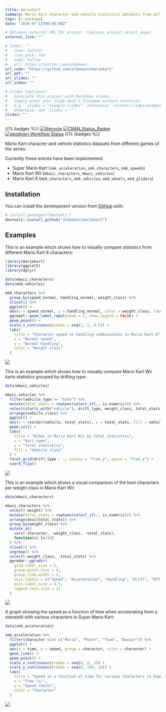 ```yaml
---
title: mariokart
summary: Mario Kart character and vehicle statistics datasets from different games of the series.
tags: [r-package]
date: "2019-07-13T00:00:00Z"

# Optional external URL for project (replaces project detail page).
external_link: ""

# links: ""
# - icon: twitter
#   icon_pack: fab
#   name: Follow
#   url: https://twitter.com/aldomann
url_code: "https://github.com/aldomann/mariokart"
url_pdf: ""
url_slides: ""
url_video: ""

# Slides (optional).
#   Associate this project with Markdown slides.
#   Simply enter your slide deck's filename without extension.
#   E.g. `slides = "example-slides"` references `content/slides/example-slides.md`.
#   Otherwise, set `slides = ""`.
slides: ""
---
```


{{% badges %}}
  [![lifecycle](https://img.shields.io/badge/lifecycle-maturing-blue.svg)](https://www.tidyverse.org/lifecycle/#maturing)
  [![CRAN\_Status\_Badge](https://www.r-pkg.org/badges/version/mariokart)](https://cran.r-project.org/package=mariokart)
  [![pkgdown Workflow Status](https://github.com/aldomann/mariokart/workflows/pkgdown/badge.svg)](https://aldomann.github.io/mariokart/)
{{% /badges %}}


Mario Kart character and vehicle statistics datasets from different games of the series.

Currently these entries have been implemented:

  - Super Mario Kart (`smk_acceleration`, `smk_characters`, `smk_speeds`)
  - Mario Kart Wii (`mkwii_characters`, `mkwii_vehicles`)
  - Mario Kart 8 (`mk8_characters`, `mk8_vehicles`, `mk8_wheels`,
    `mk8_gliders`)

## Installation

<!-- You can install the released version of mariokart from [CRAN](https://CRAN.R-project.org) with: -->

<!-- ``` r -->

<!-- install.packages("mariokart") -->

<!-- ``` -->

<!-- And  -->

You can install the development version from [GitHub](https://github.com/) with:

``` r
# install.packages("devtools")
devtools::install_github("aldomann/mariokart")
```

## Examples

This is an example which shows how to visually compare statistics from different Mario Kart 8 characters:

``` r
library(mariokart)
library(ggplot2)
library(dplyr)
```

``` r
data(mkwii_characters)
data(mk8_vehicles)

mk8_characters %>%
  group_by(speed_normal, handling_normal, weight_class) %>%
  slice(1) %>%
  ggplot() +
  aes(x = speed_normal, y = handling_normal, color = weight_class, label = character) +
  ggrepel::geom_label_repel(seed = 1, show.legend = FALSE) +
  geom_point() +
  scale_x_continuous(breaks = seq(2, 5, 0.5)) +
  labs(
    title = "Character speed vs handling combinations in Mario Kart 8",
    x = "Normal speed",
    y = "Normal handling",
    color = "Weight class"
  )
```

<img src="example-mk8-1.png" style="display: block; margin: auto;" />

This is an example which shows how to visually compare Mario Kart Wii karts statistics grouped by drifting type:

``` r
data(mkwii_vehicles)

mkwii_vehicles %>%
  filter(vehicle_type == "bike") %>%
  mutate(total_stats = rowSums(select_if(., is.numeric))) %>%
  select(starts_with("vehicle"), drift_type, weight_class, total_stats) %>%
  arrange(vehicle_class) %>%
  ggplot() +
  aes(x = reorder(vehicle, total_stats), y = total_stats, fill = vehicle_class) +
  geom_col() +
  labs(
    title = "Bikes in Mario Kart Wii by total statistics",
    x = "Kart name",
    y = "Total statistics",
    fill = "Vehicle class"
  ) +
  facet_grid(drift_type ~ ., scales = "free_y", space = "free_y") +
  coord_flip()
```

<img src="example-mkwii-1.png" style="display: block; margin: auto;" />

This is an example which shows a visual comparison of the best characters per weight class in Mario Kart Wii:

``` r
data(mkwii_characters)

mkwii_characters %>%
  select(-weight) %>%
  mutate(total_stats = rowSums(select_if(., is.numeric))) %>%
  arrange(desc(total_stats)) %>%
  group_by(weight_class) %>%
  mutate_at(
    vars(-character, -weight_class, -total_stats),
    function(x) {x/10}
  ) %>%
  slice(1) %>%
  ungroup() %>%
  select(-weight_class, -total_stats) %>%
  ggradar::ggradar(
    grid.label.size = 5,
    group.point.size = 4,
    group.line.width = 1,
    axis.labels = c("Speed", "Acceleration", "Handling", "Drift", "Off-road", "Mini-turbo"),
    axis.label.size = 4.5,
    legend.text.size = 12
  )
```

<img src="example-mkwii-2-1.png" style="display: block; margin: auto;" />

A graph showing the speed as a function of time when accelerating from a
standstill with various characters in Super Mario Kart:

``` r
data(smk_acceleration)

smk_acceleration %>%
  filter(character %in% c("Mario", "Peach", "Toad", "Bowser")) %>%
  ggplot() +
  aes(x = time, y = speed, group = character, color = character) +
  geom_line() +
  geom_point() +
  scale_x_continuous(breaks = seq(0, 8, 1)) +
  scale_y_continuous(breaks = seq(0, 140, 20)) +
  labs(
    title = "Speed as a function of time for various characters in Super Mario Kart",
    x = "Time (s)",
    y = "Speed (km/h)",
    color = "Character"
  )
```

<img src="example-smk-1.png" style="display: block; margin: auto;" />

